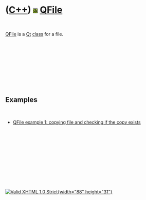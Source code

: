 



 

 

 

 

 

([C++](Cpp.htm)) ![Qt](PicQt.png) [QFile](CppQFile.htm)
=======================================================

 

[QFile](CppQFile.htm) is a [Qt](CppQt.htm) [class](CppClass.htm) for a
file.

 

 

 

 

 

Examples
--------

 

-   [QFile example 1: copying file and checking if the copy
    exists](CppQFileExample1.htm)

 

 

 

 

 





 

[![Valid XHTML 1.0 Strict](valid-xhtml10.png){width="88"
height="31"}](http://validator.w3.org/check?uri=referer)
